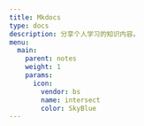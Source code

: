 ```yaml
---
title: Mkdocs
type: docs
description: 分享个人学习的知识内容。
menu:
  main:
    parent: notes
    weight: 1
    params:
      icon:
        vendor: bs
        name: intersect
        color: SkyBlue
---
```

